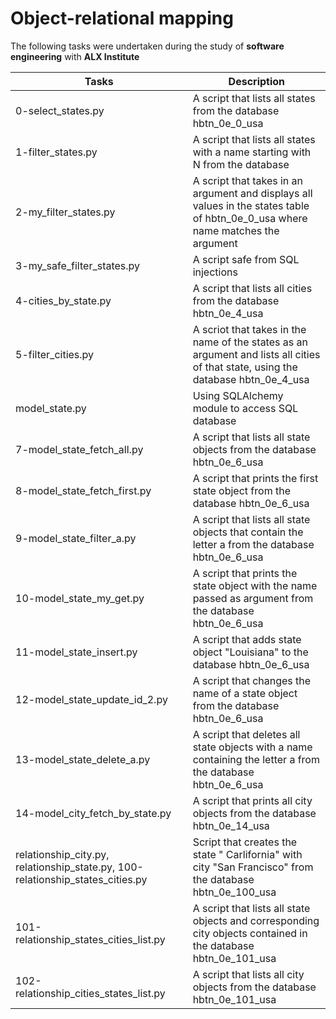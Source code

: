 # Object-relational mapping

The following tasks were undertaken during the study of **software engineering** with **ALX Institute**

| Tasks | Description |
| ----- | ----------- |
| 0-select_states.py | A script that lists all states from the database hbtn_0e_0_usa |
| 1-filter_states.py | A script that lists all states with a name starting with N from the database |
| 2-my_filter_states.py | A script that takes in an argument and displays all values in the states table of hbtn_0e_0_usa where name matches the argument |
| 3-my_safe_filter_states.py | A script safe from SQL injections |
| 4-cities_by_state.py | A script that lists all cities from the database hbtn_0e_4_usa |
| 5-filter_cities.py | A scriot that takes in the name of the states as an argument and lists all cities of that state, using the database hbtn_0e_4_usa |
| model_state.py | Using SQLAlchemy module to access SQL database |
| 7-model_state_fetch_all.py | A script that lists all state objects from the database hbtn_0e_6_usa |
| 8-model_state_fetch_first.py | A script that prints the first state object from the database hbtn_0e_6_usa |
| 9-model_state_filter_a.py | A script that lists all state objects that contain the letter a from the database hbtn_0e_6_usa |
| 10-model_state_my_get.py | A script that prints the state object with the name passed as argument from the database hbtn_0e_6_usa |
| 11-model_state_insert.py | A script that adds state object "Louisiana" to the database hbtn_0e_6_usa |
| 12-model_state_update_id_2.py | A script that changes the name of a state object from the database hbtn_0e_6_usa |
| 13-model_state_delete_a.py | A script that deletes all state objects with a name containing the letter a from the database hbtn_0e_6_usa |
| 14-model_city_fetch_by_state.py | A script that prints all city objects from the database hbtn_0e_14_usa |
| relationship_city.py, relationship_state.py, 100-relationship_states_cities.py | Script that creates the state " Carlifornia" with city "San Francisco" from the database hbtn_0e_100_usa |
| 101-relationship_states_cities_list.py | A script that lists all state objects and corresponding city objects contained in the database hbtn_0e_101_usa |
| 102-relationship_cities_states_list.py | A script that lists all city objects from the database hbtn_0e_101_usa |
